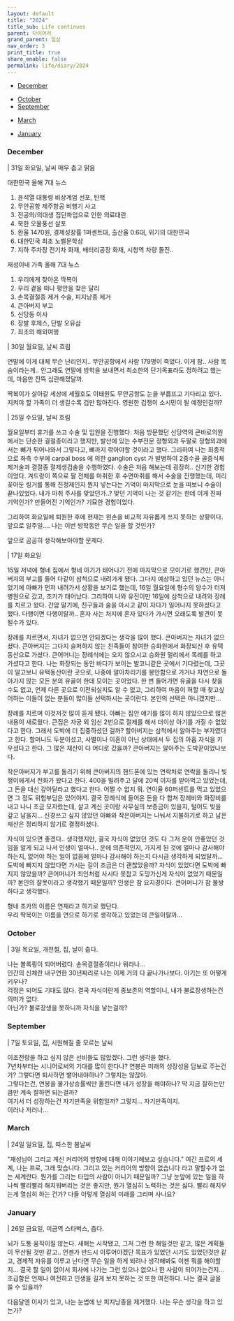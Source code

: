 ```yaml
---
layout: default
title: "2024"
title_sub: Life continues
parent: 다이어리
grand_parent: 일상
nav_order: 3
print_title: true
share_enable: false
permalink: life/diary/2024
---
```


<style>
code {
  white-space : pre-wrap
}
</style>

- [December](#december)
<!-- - [November](#november) -->
- [October](#october)
- [September](#september)
<!-- - [August](#August) -->
<!-- - [July](#july) -->
<!-- - [June](#june) -->
<!-- - [May](#may) -->
<!-- - [April](#april) -->
- [March](#march)
<!-- - [February](#february) -->
- [January](#january)

### December

| 31일 화요일, 날씨 매우 춥고 맑음  
  
대한민국 올해 7대 뉴스  
1. 윤석열 대통령 비상계엄 선포, 탄핵  
2. 무안공항 제주항공 비행기 사고  
3. 전공의/의대생 집단파업으로 인한 의료대란  
4. 북한 오물풍선 살포  
5. 환율 1470원, 경제성장률 1퍼센트대, 출산율 0.6대, 위기의 대한민국  
6. 대한민국 최초 노벨문학상  
7. 지하 주차장 전기차 화재, 배터리공장 화재, 시청역 차량 돌진..  
  
재성이네 가족 올해 7대 뉴스  
1. 우리에게 찾아온 딱복이  
2. 우리 곁을 떠나 평안을 찾은 달리  
3. 손목결절종 제거 수술, 피지낭종 제거  
4. 큰아버지 부고  
5. 신당동 이사  
6. 장발 후제스, 단발 오유삼  
7. 최초의 해외여행  
  
  
| 30일 월요일, 날씨 흐림 

연말에 이게 대체 무슨 난리인지.. 무안공항에서 사람 179명이 죽었다. 이게 참..
사람 목숨이라는게.. 안그래도 연말에 방학을 보내면서 최소한의 단기목표라도 정하려고 했는데, 마음만 잔뜩 심란해졌달까.  
  
딱복이가 살아갈 세상에 세월호도 이태원도 무안공항도 눈을 부릅뜨고 기다리고 있다. 지켜야 할 가족이 더 생길수록 겁만 많아진다. 영원한 겁쟁이 소시민이 될 예정인걸까?  
  

| 25일 수요일, 날씨 흐림

월요일부터 휴가를 쓰고 수술 및 입원을 진행했다. 처음 방문했던 신당역의 큰바로의원에서는 단순한 결절종이라고 했지만, 발산에 있는 수부전문 정형외과 두팔로 정형외과에서는 뼈가 튀어나와서 그렇다고, 뼈까지 깎아야할 것이라고 했다. 그리하여 나는 최종적으로 좌측 수부에 carpal boss 에 의한 ganglion cyst 가 발병하여 2중수골 골증식체 제거술과 결절종 절제생검술을 수행하였다. 수술은 처음 해보는데 굉장히.. 신기한 경험이었다. 겨드랑이 쪽으로 팔 전체를 마취한 후 수면마취를 해서 수술을 진행했는데, 미리 꽂아둔 링거를 통해 진정제인지 뭔지 넣는다는 기억이 마지막으로 눈을 떠보니 수술이 끝나있었다. 내가 마취 주사를 맞았던가..? 맞던 기억이 나는 것 같기는 한데 이게 진짜 기억인가? 만들어진 기억인가? 기묘한 경험이었다.  
  
그리하여 화요일에 퇴원한 후에 현재는 왼손을 비교적 자유롭게 쓰지 못하는 상황이다. 앞으로 일주일.... 나는 이번 방학동안 무슨 일을 할 것인가?  
  
앞으로 곰곰히 생각해보아야할 문제다.  
  
  
| 17일 화요일

15일 저녁에 형네 집에서 형네 아기가 태어나기 전에 마지막으로 모이기로 했건만, 큰아버지의 부고를 들어 다같이 삼척으로 내려가게 됐다. 
그다지 예상하고 있던 뉴스는 아니었기에 아빠가 먼저 내려가서 상황을 보기로 했는데, 16일 월요일에 형수의 양수가 터져 병원으로 갔고, 조카가 태어났다. 그리하여 나와 유진이만 16일에 삼척으로 내려와 장례를 치르고 왔다. 간암 말기에, 친구들과 술을 마시고 같이 자다가 일어나지 못하셨다고 했다. 다행이면 다행이랄까.. 혼자 사는 처지에 혼자 있다가 가시면 오래도록 발견이 못될수가 있다.  
  
장례를 치르면서, 자녀가 없으면 안되겠다는 생각을 많이 했다. 큰아버지는 자녀가 없으셨다. 큰아버지는 그다지 슬퍼하지 않는 친족들이 참여한 승화원에서 화장되신 후 유택동산으로 가셨다. 큰어머니는 장례식에는 오지 않으시고 승화원 멀리에서 목례를 하고 가셨다고 한다. 나는 화장되는 동안 바다가 보이는 발코니같은 곳에서 기다렸는데, 그곳이 알고보니 유택동산이란 곳으로, 나중에 알아차리기를 봉안함으로 가거나 자연으로 돌아가지 않는 모든 분의 유골이 한데 모이는 곳이었다. 한 번 들어가면 유골을 다시 찾을 수도 없고, 언제 다른 곳으로 이전되실지도 알 수 없고, 그리하여 마음이 허할 때 찾고싶어하는 이들이 없는 분들이 많이들 선택하시는 곳이란다. 본인의 선택은 아니겠지만...  
  
장례를 치르며 이것저것 많이 듣게 됐다. 아빠는 집안 얘기를 많이 하지 않았으므로 많은 내용이 새로웠다.
큰집은 자궁 외 임신 2번으로 절제를 해서 더이상 아기를 가질 수 없었다고 한다. 그래서 도박에 더 집중하셨던 걸까?
할아버지는 삼척에서 알아주는 부자였다고 한다. 할머니도 두분이셨고, 사별이나 이혼이 아닌 상태에서 두 집의 아홉 자식을 키우셨다고 한다.
그 많은 재산이 다 어디로 갔을까? 큰아버지는 알아주는 도박꾼이었나보다.  
  
작은아버지가 부고를 돌리기 위해 큰아버지의 핸드폰에 있는 연락처로 연락을 돌리니 빚쟁이에게서 전화가 왔다고 한다. 400을 빌려주고 달에 20씩 이자를 받아먹고 있었는데, 그 돈을 대신 갚아달라고 했다고 한다.
어쩔 수 없지 뭐. 연이율 60퍼센트를 먹고 있었으면 그 정도 위험부담은 있어야지. 결국 장례식에 들어온 돈을 다 합쳐 장례비와 화장비를 내고 나니 조금 모자랐는데, 살고 계신 곳이랑 사무실의 보증금이 있을지, 털어도 빚을 갚고 남을지... 신경쓰고 싶지 않았던 아빠와 작은아버지는 나눠서 지불하기로 하고 남은 재산은 정리하지 않기로 결정하셨다. 

자식이 있으면 좋겠다.. 생각했지만, 결국 자식이 없었던 것도 다 그저 운이 안좋았던 것임을 알게 되고 나서 인생이 얼마나.. 운에 의존적인지, 가지게 된 것에 얼마나 감사해야 하는지, 없어야 하는 일이 없음에 얼마나 감사해야 하는지 다시금 생각하게 되었달까... 도박에 빠지지 않았다면 가시는 길이 조금은 더 괜찮았을까? 자식이 있었다면 도박에 빠지지 않았을까? 큰어머니가 죄인처럼 사시다 못참고 도망가신게 자식이 없었기 때문일까? 본인의 잘못이라고 생각했기 때문일까? 인생은 참 요지경이다. 큰어머니가 참 불쌍하다고 생각했다.  
  
형네 조카의 이름은 연재라고 하기로 했단다.  
우리 딱복이는 이름을 연으로 하기로 생각하고 있었는데 큰일이랄까...  

### October

| 3일 목요일, 개천절, 집, 날이 춥다.

나는 볼록핑이 되어버렸다. 손목결절종이라나 뭐라나...  
인간의 신체란 내구연한 30년짜리로 나는 이제 거의 다 끝나가나보다. 아기는 또 어떻게 키우나?  
걱정은 되어도 기대도 많다. 결국 자식이란게 종보존의 역할이니, 내가 불로장생하는건 의미가 없다.  
아닌가? 불로장생을 못하니까 자식을 낳는걸까?  


### September

| 7일 토요일, 집, 시원해질 줄 모르는 날씨

이조전랑을 하고 싶지 않은 선비들도 많았겠다. 그런 생각을 했다.  
7년차부터는 시니어로써의 기대를 많이 한다나? 연봉은 미래의 성장성을 담보로 주는건가? 그렇다면 퇴사하면 뱉어내야하나? 그렇지는 않잖아.  
그렇다는건, 연봉을 물가상승률씩만 올린다면 내가 성장을 해야하나? 딱 지금 잘하는만큼만 계속 잘하면 되는걸까?  
여기서 더 성장하는건 자기만족을 위함일까? 그렇지... 자기만족이지.  
이러나 저러나...  


### March

| 24일 일요일, 집, 따스한 봄날씨

"재성님이 그리고 계신 커리어의 방향에 대해 이야기해보고 싶습니다."
여긴 프로의 세계, 나는 프로, 그래 맞습니다.
그리고 있는 커리어의 방향이 없습니다 라고 말할수가 없는 세계란다.
뭔가를 그리는 타입의 사람이 아니기 때문일까? 
그냥 눈앞에 있는 일을 하나씩 빨리빨리 해치워버리는 것은 좋지만, 뭔가 열심히 노력하는 것은 싫다. 빨리 해치우는게 열심히 하는 건가?
다들 이렇게 열심히 미래를 그리며 사나요?


### January

| 26일 금요일, 미금역 스타벅스, 춥다.

뇌가 도통 움직이질 않는다. 새해는 시작됐고, 그저 그런 한 해일것만 같고, 많은 계획들이 무산될 것만 같고..
언젠가 반드시 이루어야겠단 목표가 있었던 시기도 있었던것만 같고, 경제적 자유를 이루고 난다면 무슨 일을 하게 되려나 생각해봐도 이젠 뭐를 해야할지...
결국 할 일이 없어서 회사에 나가는 그런 있으나 없으나 한 사람이 되어가는건지... 조급함은 언제나 여전하고 인생을 길게 보지 못하는 것 또한 여전하다. 나는 결국 글을 쓸 수 있을까?

다음달엔 이사가 있고, 나는 눈썹에 난 피지낭종을 제거했다. 나는 무슨 생각을 하고 있는가?
